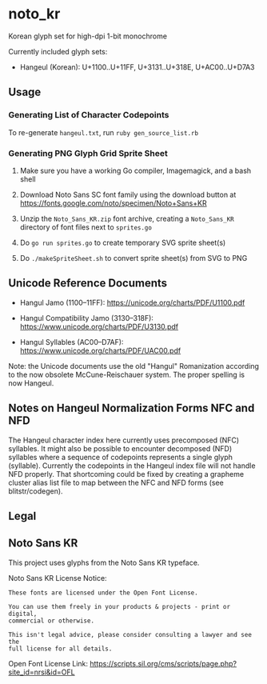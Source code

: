 # noto_kr

Korean glyph set for high-dpi 1-bit monochrome

Currently included glyph sets:
- Hangeul (Korean):  U+1100..U+11FF, U+3131..U+318E, U+AC00..U+D7A3


## Usage

### Generating List of Character Codepoints

To re-generate `hangeul.txt`, run `ruby gen_source_list.rb`


### Generating PNG Glyph Grid Sprite Sheet

1. Make sure you have a working Go compiler, Imagemagick, and a bash shell

2. Download Noto Sans SC font family using the download button at
   https://fonts.google.com/noto/specimen/Noto+Sans+KR

3. Unzip the `Noto_Sans_KR.zip` font archive, creating a `Noto_Sans_KR` directory
   of font files next to `sprites.go`

4. Do `go run sprites.go` to create temporary SVG sprite sheet(s)

5. Do `./makeSpriteSheet.sh` to convert sprite sheet(s) from SVG to PNG


## Unicode Reference Documents

- Hangul Jamo (1100–11FF): https://unicode.org/charts/PDF/U1100.pdf

- Hangul Compatibility Jamo (3130–318F): https://www.unicode.org/charts/PDF/U3130.pdf

- Hangul Syllables (AC00–D7AF): https://www.unicode.org/charts/PDF/UAC00.pdf

Note: the Unicode documents use the old "Hangul" Romanization according to the
now obsolete McCune-Reischauer system. The proper spelling is now Hangeul.


## Notes on Hangeul Normalization Forms NFC and NFD

The Hangeul character index here currently uses precomposed (NFC) syllables. It might
also be possible to encounter decomposed (NFD) syllables where a sequence of codepoints
represents a single glyph (syllable). Currently the codepoints in the Hangeul index file
will not handle NFD properly. That shortcoming could be fixed by creating a grapheme
cluster alias list file to map between the NFC and NFD forms (see blitstr/codegen).


## Legal

## Noto Sans KR

This project uses glyphs from the Noto Sans KR typeface.

Noto Sans KR License Notice:
```
These fonts are licensed under the Open Font License.

You can use them freely in your products & projects - print or digital,
commercial or otherwise.

This isn't legal advice, please consider consulting a lawyer and see the
full license for all details.
```
Open Font License Link: https://scripts.sil.org/cms/scripts/page.php?site_id=nrsi&id=OFL
